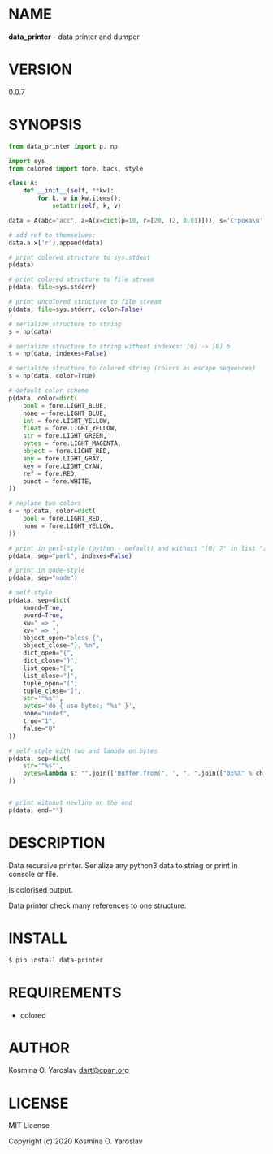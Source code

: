# NAME

**data_printer** - data printer and dumper

# VERSION

0.0.7

# SYNOPSIS

```python
from data_printer import p, np

import sys
from colored import fore, back, style

class A:
    def __init__(self, **kw):
        for k, v in kw.items():
            setattr(self, k, v)

data = A(abc="acc", a=A(x=dict(p=10, r=[20, (2, 0.01)])), s='Строка\n', b=b'binary\n', r=r'\n')

# add ref to themselwes:
data.a.x['r'].append(data)  

# print colored structure to sys.stdout
p(data)

# print colored structure to file stream
p(data, file=sys.stderr)

# print uncolored structure to file stream
p(data, file=sys.stderr, color=False)

# serialize structure to string
s = np(data)

# serialize structure to string without indexes: [6] -> [0] 6
s = np(data, indexes=False)

# serialize structure to colored string (colors as escape sequences)
s = np(data, color=True)

# default color scheme
p(data, color=dict(
    bool = fore.LIGHT_BLUE,
    none = fore.LIGHT_BLUE,
    int = fore.LIGHT_YELLOW,
    float = fore.LIGHT_YELLOW,
    str = fore.LIGHT_GREEN,
    bytes = fore.LIGHT_MAGENTA,
    object = fore.LIGHT_RED,
    any = fore.LIGHT_GRAY,
    key = fore.LIGHT_CYAN,
    ref = fore.RED,
    punct = fore.WHITE,
))

# replace two colors
s = np(data, color=dict(
    bool = fore.LIGHT_RED,
    none = fore.LIGHT_YELLOW,
))

# print in perl-style (python - default) and without "[0] 7" in list "[7]". 
p(data, sep="perl", indexes=False)

# print in node-style
p(data, sep="node")

# self-style
p(data, sep=dict(
    kword=True,
    oword=True,
    kw=" => ",
    kv=" => ",
    object_open="bless {",
    object_close="}, %n",
    dict_open="{",
    dict_close="}",
    list_open="[",
    list_close="]",
    tuple_open="[",
    tuple_close="]",
    str='"%s"',
    bytes='do { use bytes; "%s" }',
    none="undef",
    true="1",
    false="0"
))

# self-style with two and lambda on bytes
p(data, sep=dict(
    str='"%s"',
    bytes=lambda s: "".join(['Buffer.from(", ', ", ".join(["0x%X" % ch for ch in s]) ,')']),
))


# print without newline on the end
p(data, end="")

```

# DESCRIPTION

Data recursive printer. Serialize any python3 data to string or print in console or file.

Is colorised output.

Data printer check many references to one structure.

# INSTALL

```sh
$ pip install data-printer
```

# REQUIREMENTS

* colored

# AUTHOR

Kosmina O. Yaroslav <dart@cpan.org>

# LICENSE

MIT License

Copyright (c) 2020 Kosmina O. Yaroslav

